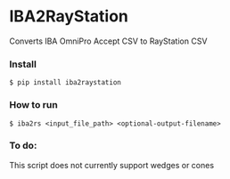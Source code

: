 # IBA2RayStation
Converts IBA OmniPro Accept CSV to RayStation CSV


### Install
~~~~
$ pip install iba2raystation
~~~~


### How to run
~~~~
$ iba2rs <input_file_path> <optional-output-filename>
~~~~


### To do:
This script does not currently support wedges or cones
